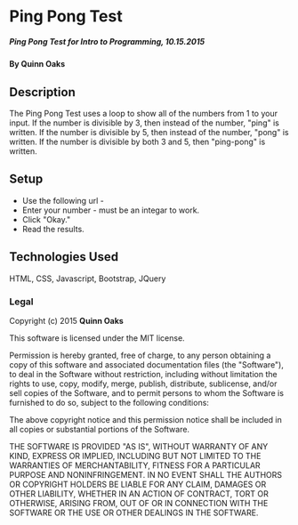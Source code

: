 # Ping Pong Test

##### Ping Pong Test for Intro to Programming, 10.15.2015

#### By **Quinn Oaks**

## Description

The Ping Pong Test uses a loop to show all of the numbers from 1 to your input. If the number is divisible by 3, then instead of the number, "ping" is written. If the number is divisible by 5, then instead of the number, "pong" is written. If the number is divisible by both 3 and 5, then "ping-pong" is written.

## Setup

* Use the following url -
* Enter your number - must be an integar to work.
* Click "Okay."
* Read the results.

## Technologies Used

HTML, CSS, Javascript, Bootstrap, JQuery

### Legal

Copyright (c) 2015 **Quinn Oaks**

This software is licensed under the MIT license.

Permission is hereby granted, free of charge, to any person obtaining a copy
of this software and associated documentation files (the "Software"), to deal
in the Software without restriction, including without limitation the rights
to use, copy, modify, merge, publish, distribute, sublicense, and/or sell
copies of the Software, and to permit persons to whom the Software is
furnished to do so, subject to the following conditions:

The above copyright notice and this permission notice shall be included in
all copies or substantial portions of the Software.

THE SOFTWARE IS PROVIDED "AS IS", WITHOUT WARRANTY OF ANY KIND, EXPRESS OR
IMPLIED, INCLUDING BUT NOT LIMITED TO THE WARRANTIES OF MERCHANTABILITY,
FITNESS FOR A PARTICULAR PURPOSE AND NONINFRINGEMENT. IN NO EVENT SHALL THE
AUTHORS OR COPYRIGHT HOLDERS BE LIABLE FOR ANY CLAIM, DAMAGES OR OTHER
LIABILITY, WHETHER IN AN ACTION OF CONTRACT, TORT OR OTHERWISE, ARISING FROM,
OUT OF OR IN CONNECTION WITH THE SOFTWARE OR THE USE OR OTHER DEALINGS IN
THE SOFTWARE.
